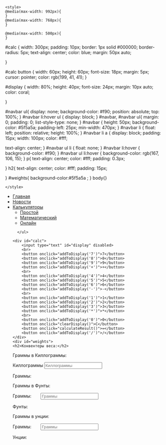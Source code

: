 <!DOCTYPE html>
<html>
    <meta name="viewport" content="width=device-width, initial-scale=1">

<head>
    <meta http-equiv="Content-Type" content="text/html; charset=utf-8">

    <style>
    @media(max-width: 992px){
    }
    @media(max-width: 768px){
    }
    
    @media(max-width: 500px){
    }
#calc {
    width: 300px;
    padding: 10px;
    border: 1px solid #000000;
    border-radius: 5px;
    text-align: center;
    color: blue;
    margin: 50px auto;


}

#calc button {
    width: 60px;
    height: 60px;
    font-size: 18px;
    margin: 5px;
    cursor: pointer;
    color: rgb(199, 41, 41);
}

#display {
    width: 80%;
    height: 40px;
    font-size: 24px;
    margin: 10px auto;
    color: coral;
    
}

#navbar ul{
display: none;
background-color: #f90;
position: absolute;
top: 100%;
}
#navbar li:hover ul { display: block; }
#navbar, #navbar ul{
margin: 0;
padding: 0;
list-style-type: none;
}
#navbar {
height: 50px;
background-color: #5f5a5a;
padding-left: 25px;
min-width: 470px;
}
#navbar li {
float: left;
position: relative;
height: 100%;
}
#navbar li a {
display: block;
padding: 15px;
width: 100px;
color: #fff;

text-align: center;
}
#navbar ul li { float: none; }
#navbar li:hover { background-color: #f90; }
#navbar ul li:hover { background-color: rgb(167, 106, 15); }
p{
    text-align: center;
    color: #fff;
    padding: 0.3px;
    
}
h2{
    text-align: center;
    color: #fff;
    padding: 15px;

}
#weights{
    background-color:#5f5a5a ;
}
body{}

    </style>    




</head>
<body>
    <ul id="navbar">
        <li><a href="#">Главная</a></li>
        <li><a href="#">Новости</a></li>
        <li><a href="#">Калькуляторы</a>
          <ul>
            <li><a href="#">Простой</a></li>
            <li><a href="#">Математический</a></li>
            <li><a href="#">Онлайн</a></li>
          </ul>
        </li>
        
      </ul>
      
    <div id="calc">
        <input type="text" id="display" disabled>
        <br>
        <button onclick="addToDisplay('7')">7</button>
        <button onclick="addToDisplay('8')">8</button>
        <button onclick="addToDisplay('9')">9</button>
        <button onclick="addToDisplay('+')">+</button>
        <br>
        <button onclick="addToDisplay('4')">4</button>
        <button onclick="addToDisplay('5')">5</button>
        <button onclick="addToDisplay('6')">6</button>
        <button onclick="addToDisplay('-')">-</button>
        <br>
        <button onclick="addToDisplay('1')">1</button>
        <button onclick="addToDisplay('2')">2</button>
        <button onclick="addToDisplay('3')">3</button>
        <button onclick="addToDisplay('*')">*</button>
        <br>
        <button onclick="addToDisplay('0')">0</button>
        <button onclick="clearDisplay()">C</button>
        <button onclick="calculateResult()">=</button>
        <button onclick="addToDisplay('/')">/</button>
    </div>
    <div id="weights">
    <h2>Конвентеры веса:</h2>
<p>Граммы в Киллограммы: </p>

<p>
  <label>Киллограммы</label>
  <input id="inputKilograms" type="number" placeholder="Киллограммы" oninput="weightConverter(this.value)" onchange="weightConverter(this.value)">
</p>
<p>Граммы: <span id="outputGrams"></span></p>


<p>Граммы в Фунты:</p>

<p>
  <label>Граммы:ㅤㅤ</label>
  <input id="inputGrams" type="number" placeholder="Граммы" oninput="weightConverter2(this.value)" onchange="weightConverter2(this.value)">
</p>
<p>Фунты: <span id="outputPounds"></span></p>

>
<p>Граммы в унции:</p>

<p>
  <label>Граммы:ㅤㅤ</label>
  <input id="inputGrams" type="number" placeholder="Граммы" oninput="weightConverter3(this.value)" onchange="weightConverter3(this.value)">
</p>
<p>Унции: <span id="outputOunces"></span></p>
</div>
    <script>
  function addToDisplay(value) {
            document.getElementById('display').value += value;
        }
        function clearDisplay() {
            document.getElementById('display').value = '';
        }
        function calculateResult() {
            try {
                document.getElementById('display').value = eval(document.getElementById('display').value);
            } catch (error) {
                document.getElementById('display').value = 'Error';
            }
        }
        function weightConverter(valNum) {
  document.getElementById("outputGrams").innerHTML=valNum*1000;
}
function weightConverter2(valNum) {
  document.getElementById("outputPounds").innerHTML=valNum*0.0022046;
}
function weightConverter3(valNum) {
  document.getElementById("outputOunces").innerHTML=valNum*0.035274;
}
    </script>
</body>
</html>
